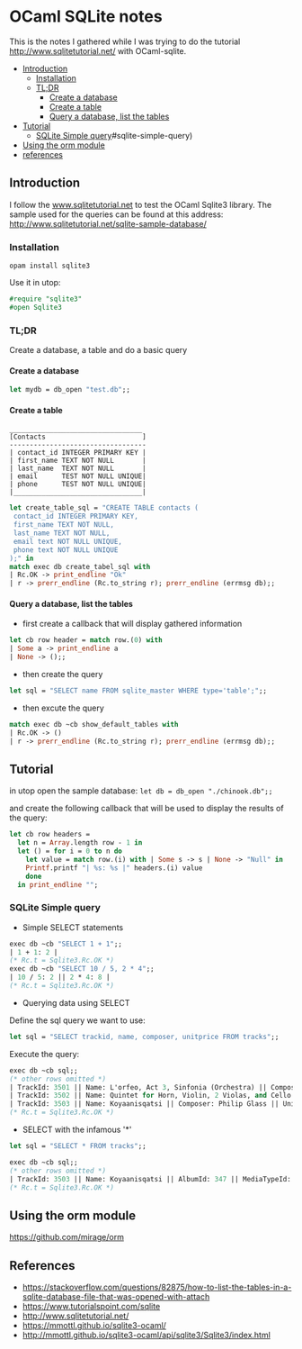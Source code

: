 # OCaml SQLite notes

This is the notes I gathered while I was trying to do the tutorial http://www.sqlitetutorial.net/ with OCaml-sqlite.

* [Introduction](#introduction)
  * [Installation](#installation)
  * [TL;DR](#tl;dr)
    * [Create a database](#create-a-database)
    * [Create a table](#create-a-table)
    * [Query a database, list the tables](#query-a-database,-list-the-tables)
* [Tutorial](#tutorial)
  * [SQLite Simple query]()#sqlite-simple-query)
* [Using the orm module](#using-the-orm-module)
* [references](#references)

## Introduction
I follow the www.sqlitetutorial.net to test the OCaml Sqlite3 library. The sample used for the queries can be found at this address: http://www.sqlitetutorial.net/sqlite-sample-database/

### Installation

```
opam install sqlite3
```

Use it in utop:

```ocaml
#require "sqlite3"
#open Sqlite3
```

### TL;DR
Create a database, a table and do a basic query
#### Create a database
```ocaml
let mydb = db_open "test.db";;

```

#### Create a table

```
_________________________________
[Contacts                        ]
----------------------------------
| contact_id INTEGER PRIMARY KEY |
| first_name TEXT NOT NULL       |
| last_name  TEXT NOT NULL       |
| email      TEST NOT NULL UNIQUE|
| phone      TEST NOT NULL UNIQUE|
|________________________________|
```


```ocaml
let create_table_sql = "CREATE TABLE contacts (
 contact_id INTEGER PRIMARY KEY,
 first_name TEXT NOT NULL,
 last_name TEXT NOT NULL,
 email text NOT NULL UNIQUE,
 phone text NOT NULL UNIQUE
);" in
match exec db create_tabel_sql with
| Rc.OK -> print_endline "Ok"
| r -> prerr_endline (Rc.to_string r); prerr_endline (errmsg db);;
```

#### Query a database, list the tables

* first create a callback that will display gathered information

```ocaml
let cb row header = match row.(0) with
| Some a -> print_endline a
| None -> ();;
```

* then create the query
```ocaml
let sql = "SELECT name FROM sqlite_master WHERE type='table';";;
```

* then excute the query
```ocaml
match exec db ~cb show_default_tables with
| Rc.OK -> ()
| r -> prerr_endline (Rc.to_string r); prerr_endline (errmsg db);;

```

## Tutorial

in utop open the sample database: `let db = db_open "./chinook.db";;`

and create the following callback that will be used to display the results of the query:

```ocaml
let cb row headers =
  let n = Array.length row - 1 in
  let () = for i = 0 to n do
    let value = match row.(i) with | Some s -> s | None -> "Null" in
    Printf.printf "| %s: %s |" headers.(i) value
    done
  in print_endline "";
```

### SQLite Simple query
* Simple SELECT statements

```ocaml
exec db ~cb "SELECT 1 + 1";;
| 1 + 1: 2 |
(* Rc.t = Sqlite3.Rc.OK *)
exec db ~cb "SELECT 10 / 5, 2 * 4";;
| 10 / 5: 2 || 2 * 4: 8 |
(* Rc.t = Sqlite3.Rc.OK *)
```

* Querying data using SELECT

Define the sql query we want to use:

```ocaml
let sql = "SELECT trackid, name, composer, unitprice FROM tracks";;
```

Execute the query:
```ocaml
exec db ~cb sql;;
(* other rows omitted *)
| TrackId: 3501 || Name: L'orfeo, Act 3, Sinfonia (Orchestra) || Composer: Claudio Monteverdi || UnitPrice: 0.99 |
| TrackId: 3502 || Name: Quintet for Horn, Violin, 2 Violas, and Cello in E Flat Major, K. 407/386c: III. Allegro || Composer: Wolfgang Amadeus Mozart || UnitPrice: 0.99 |
| TrackId: 3503 || Name: Koyaanisqatsi || Composer: Philip Glass || UnitPrice: 0.99 |
(* Rc.t = Sqlite3.Rc.OK *)
```

* SELECT with the infamous '*'

```ocaml
let sql = "SELECT * FROM tracks";;
```

```ocaml
exec db ~cb sql;;
(* other rows omitted *)
| TrackId: 3503 || Name: Koyaanisqatsi || AlbumId: 347 || MediaTypeId: 2 || GenreId: 10 || Composer: Philip Glass || Milliseconds: 206005 || Bytes: 3305164 || UnitPrice: 0.99 |
(* Rc.t = Sqlite3.Rc.OK *)
```
## Using the orm module
https://github.com/mirage/orm


## References

* https://stackoverflow.com/questions/82875/how-to-list-the-tables-in-a-sqlite-database-file-that-was-opened-with-attach
* https://www.tutorialspoint.com/sqlite
* http://www.sqlitetutorial.net/
* https://mmottl.github.io/sqlite3-ocaml/
* http://mmottl.github.io/sqlite3-ocaml/api/sqlite3/Sqlite3/index.html
